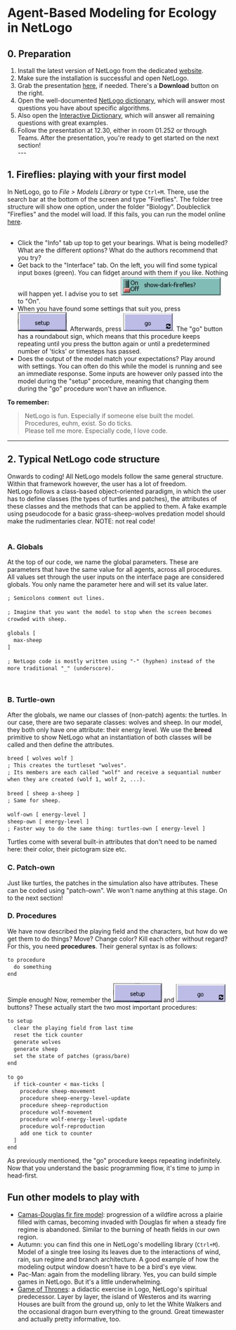 # Agent-Based Modeling for Ecology in NetLogo

## 0. Preparation <br>

1. Install the latest version of NetLogo from the dedicated [website](https://ccl.northwestern.edu/netlogo/6.2.1/).
2. Make sure the installation is successful and open NetLogo.
3. Grab the presentation [here](https://github.com/Stef-Boogers/NetLogo-for-ecology-tutorial/blob/7ecc3bbc0941d7db4e13f4862a671f0e17ab5287/assets/Agent-Based%20Modelling%20for%20Ecologists.pptx), if needed. There's a **Download** button on the right.
4. Open the well-documented [NetLogo dictionary](https://ccl.northwestern.edu/netlogo/docs/dictionary.html), which will answer most questions you have about specific algorithms.
5. Also open the [Interactive Dictionary](https://ccl.northwestern.edu/netlogo/bind/primitive/patches.html), which will answer all remaining questions with great examples.
6. Follow the presentation at 12.30, either in room 01.252 or through Teams. After the presentation, you're ready to get started on the next section! <br>
--- <br>

## 1. Fireflies: playing with your first model <br>

In NetLogo, go to *File > Models Library* or type `Ctrl+M`. There, use the search bar at the bottom of the screen and type "Fireflies". The folder tree structure will show one option, under the folder "Biology". Doubleclick "Fireflies" and the model will load. If this fails, you can run the model online [here](http://www.netlogoweb.org/launch#http://ccl.northwestern.edu/netlogo/models/models/Sample%20Models/Biology/Fireflies.nlogo).
<br><br>
- Click the "Info" tab up top to get your bearings. What is being modelled? What are the different options? What do the authors recommend that you try?
- Get back to the "Interface" tab. On the left, you will find some typical input boxes (green). You can fidget around with them if you like. Nothing will happen yet. I advise you to set ![darkswitch](assets/DarkSwitch.JPG) to "On".
- When you have found some settings that suit you, press ![setup](assets/Setup.JPG). Afterwards, press ![go](assets/Go.JPG). The "go" button has a roundabout sign, which means that this procedure keeps repeating until you press the button again or until a predetermined number of 'ticks' or timesteps has passed.
- Does the output of the model match your expectations? Play around with settings. You can often do this while the model is running and see an immediate response. Some inputs are however only passed into the model during the "setup" procedure, meaning that changing them during the "go" procedure won't have an influence.

**To remember:**

> NetLogo is fun. Especially if someone else built the model. <br>
> Procedures, euhm, exist. So do ticks.<br>
> Please tell me more. Especially code, I love code.

---

## 2. Typical NetLogo code structure <br>

Onwards to coding! All NetLogo models follow the same general structure. Within that framework however, the user has a lot of freedom. <br>
NetLogo follows a class-based object-oriented paradigm, in which the user has to define classes (the types of turtles and patches), the attributes of these classes and the methods that can be applied to them. A fake example using pseudocode for a basic grass-sheep-wolves predation model should make the rudimentaries clear. NOTE: not real code! <br><br>

### A. Globals

At the top of our code, we name the global parameters. These are parameters that have the same value for all agents, across all procedures.
All values set through the user inputs on the interface page are considered globals. You only name the parameter here and will set its value later.

```
; Semicolons comment out lines. 

; Imagine that you want the model to stop when the screen becomes crowded with sheep. 

globals [
  max-sheep
]

; NetLogo code is mostly written using "-" (hyphen) instead of the more traditional "_" (underscore).
```
<br>

### B. Turtle-own

After the globals, we name our classes of (non-patch) agents: the turtles. In our case, there are two separate classes: wolves and sheep. In our model, they both only have one 
attribute: their energy level. We use the **breed** primitive to show NetLogo what an instantiation of both classes will be called and then define the attributes.

```
breed [ wolves wolf ] 
; This creates the turtleset "wolves". 
; Its members are each called "wolf" and receive a sequantial number when they are created (wolf 1, wolf 2, ...).

breed [ sheep a-sheep ]
; Same for sheep.

wolf-own [ energy-level ]
sheep-own [ energy-level ]
; Faster way to do the same thing: turtles-own [ energy-level ]

```
Turtles come with several built-in attributes that don't need to be named here: their color, their pictogram size etc. <br>
### C. Patch-own

Just like turtles, the patches in the simulation also have attributes. These can be coded using "patch-own". We won't name anything at this stage. On to the next section!

### D. Procedures

We have now described the playing field and the characters, but how do we get them to do things? Move? Change color? Kill each other without regard? For this, you need **procedures**. Their general syntax is as follows: <br>
```
to procedure
  do something
end
```
Simple enough! Now, remember the ![setup](assets/Setup.JPG) and ![go](assets/Go.JPG) buttons? These actually start the two most important procedures:
```
to setup
  clear the playing field from last time
  reset the tick counter
  generate wolves
  generate sheep
  set the state of patches (grass/bare)
end

to go 
  if tick-counter < max-ticks [
    procedure sheep-movement
    procedure sheep-energy-level-update
    procedure sheep-reproduction
    procedure wolf-movement
    procedure wolf-energy-level-update
    procedure wolf-reproduction
    add one tick to counter
  ]
end
```
As previously mentioned, the "go" procedure keeps repeating indefinitely. Now that you understand the basic programming flow, it's time to jump in head-first. <br>

##

## Fun other models to play with 
- [Camas-Douglas fir fire model](http://modelingcommons.org/browse/one_model/6020#model_tabs_browse_nlw): progression of a wildfire across a plairie filled with camas, becoming invaded with Douglas fir when a steady fire regime is abandoned. Similar to the burning of heath fields in our own region. 
- Autumn: you can find this one in NetLogo's modelling library (`Ctrl+M`). Model of a single tree losing its leaves due to the interactions of wind, rain, sun regime and branch architecture. A good example of how the modeling output window doesn't have to be a bird's eye view.
- Pac-Man: again from the modelling library. Yes, you can build simple games in NetLogo. But it's a little underwhelming.
- [Game of Thrones](https://www.comses.net/codebases/08e45650-f6a9-4c26-a99f-2938e7d8cbdc/releases/1.7.0/): a didactic exercise in Logo, NetLogo's spiritual predecessor. Layer by layer, the island of Westeros and its warring Houses are built from the ground up, only to let the White Walkers and the occasional dragon burn everything to the ground. Great timewaster and actually pretty informative, too.<br>


